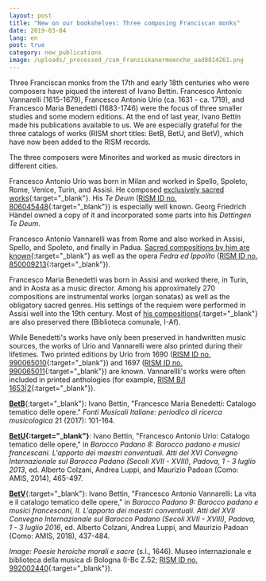 ```yaml
---
layout: post
title: "New on our bookshelves: Three composing Franciscan monks"
date: 2019-03-04
lang: en
post: true
category: new_publications
image: /uploads/_processed_/csm_Franziskanermoenche_aad8814261.png
---
```



Three Franciscan monks from the 17th and early 18th centuries who were composers have piqued the interest of Ivano Bettin. Francesco Antonio Vannarelli (1615-1679), Francesco Antonio Urio (ca. 1631 - ca. 1719), and Francesco Maria Benedetti (1683-1746) were the focus of three smaller studies and some modern editions. At the end of last year, Ivano Bettin made his publications available to us. We are especially grateful for the three catalogs of works (RISM short titles: BetB, BetU, and BetV), which have now been added to the RISM records.

The three composers were Minorites and worked as music directors in different cities.

Francesco Antonio Urio was born in Milan and worked in Spello, Spoleto, Rome, Venice, Turin, and Assisi. He composed [exclusively sacred works](https://opac.rism.info/metaopac/perma.do?v=rism&q=-1%3d%22pe30010692%22&Language=en){:target="_blank"}. His _Te Deum_ ([RISM ID no. 806045448](https://opac.rism.info/search?id=806045448&View=rism&Language=en){:target="_blank"}) is especially well known. Georg Friedrich Händel owned a copy of it and incorporated some parts into his _Dettingen Te Deum_.

Francesco Antonio Vannarelli was from Rome and also worked in Assisi, Spello, and Spoleto, and finally in Padua. [Sacred compositions by him are known](https://opac.rism.info/metaopac/perma.do?v=rism&q=-1%3d%22pe30003220%22&Language=en){:target="_blank"} as well as the opera _Fedra ed Ippolito_ ([RISM ID no. 850009213](https://opac.rism.info/search?id=850009213&View=rism&Language=en){:target="_blank"}).

Francesco Maria Benedetti was born in Assisi and worked there, in Turin, and in Aosta as a music director. Among his approximately 270 compositions are instrumental works (organ sonatas) as well as the obligatory sacred genres. His settings of the requiem were performed in Assisi well into the 19th century. Most of [his compositions](https://opac.rism.info/search?View=rism&q=Francesco+Maria+Benedetti&Language=en){:target="_blank"} are also preserved there (Biblioteca comunale, I-Af).

While Benedetti's works have only been preserved in handwritten music sources, the works of Urio and Vannarelli were also printed during their lifetimes. Two printed editions by Urio from 1690 ([RISM ID no. 990065010](https://opac.rism.info/search?id=00000990065010&View=rism){:target="_blank"}) and 1697 ([RISM ID no. 990065011](https://opac.rism.info/search?id=00000990065011&View=rism&Language=en){:target="_blank"}) are known. Vannarellli's works were often included in printed anthologies (for example, [RISM B/I 1653|2](https://opac.rism.info/search?id=993121824&View=rism&Language=en){:target="_blank"}).

[**BetB**](https://opac.rism.info/metaopac/perma.do?v=rism&q=-1%3d%22lit41001009%22&Language=en){:target="_blank"}: Ivano Bettin, "Francesco Maria Benedetti: Catalogo tematico delle opere." _Fonti Musicali Italiane: periodico di ricerca musicologica_ 21 (2017): 101-164.

**[BetU](https://opac.rism.info/metaopac/perma.do?v=rism&q=-1%3d%22lit41001753%22&Language=en){:target="_blank"}**: Ivano Bettin, "Francesco Antonio Urio: Catalogo tematico delle opere," in _Barocco Padano 8: Barocco padano e musici francescani. L'apporto dei maestri conventuali. Atti del XVI Convegno Internazionale sul Barocco Padano (Secoli XVII - XVIII), Padova, 1 - 3 luglio 2013_, ed. Alberto Colzani, Andrea Luppi, and Maurizio Padoan (Como: AMIS, 2014), 465-497.

[**BetV**](https://opac.rism.info/metaopac/perma.do?v=rism&q=-1%3d%22lit41001757%22&Language=en){:target="_blank"}: Ivano Bettin, "Francesco Antonio Vannarelli: La vita e il catalogo tematico delle opere," in _Barocco Padano 9: Barocco padano e musici francescani, II. L'apporto dei maestri conventuali. Atti del XVII Convegno Internazionale sul Barocco Padano (Secoli XVII - XVIII), Padova, 1 - 3 luglio 2016_, ed. Alberto Colzani, Andrea Luppi, and Maurizio Padoan (Como: AMIS, 2018), 437-484.


_Image_: _Poesie heroiche morali e sacre_ (s.l., 1646). Museo internazionale e biblioteca della musica di Bologna (I-Bc Z.52; [RISM ID no. 992002440](https://opac.rism.info/search?id=00000992002440&View=rism&Language=en){:target="_blank"}).



<script type="text/javascript">var switchTo5x=true;</script><script type="text/javascript" src="http://w.sharethis.com/button/buttons.js"></script><script type="text/javascript">stLight.options({publisher: "9b601438-1ce1-49d8-bfd7-9cff5df54c17", doNotHash: false, doNotCopy: false, hashAddressBar: false});</script>